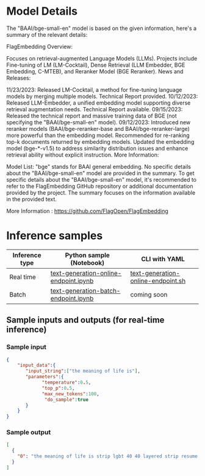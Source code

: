 # **Model Details**

The "BAAI/bge-small-en" model is based on the given information, here's a summary of the relevant details:

FlagEmbedding Overview:

Focuses on retrieval-augmented Language Models (LLMs).
Projects include Fine-tuning of LM (LM-Cocktail), Dense Retrieval (LLM Embedder, BGE Embedding, C-MTEB), and Reranker Model (BGE Reranker).
News and Releases:

11/23/2023: Released LM-Cocktail, a method for fine-tuning language models by merging multiple models. Technical Report provided.
10/12/2023: Released LLM-Embedder, a unified embedding model supporting diverse retrieval augmentation needs. Technical Report available.
09/15/2023: Released the technical report and massive training data of BGE (not specifying the "BAAI/bge-small-en" model).
09/12/2023: Introduced new reranker models (BAAI/bge-reranker-base and BAAI/bge-reranker-large) more powerful than the embedding model. Recommended for re-ranking top-k documents returned by embedding models. Updated the embedding model (bge-*-v1.5) to address similarity distribution issues and enhance retrieval ability without explicit instruction.
More Information:

Model List:
"bge" stands for BAAI general embedding.
No specific details about the "BAAI/bge-small-en" model are provided in the summary.
To get specific details about the "BAAI/bge-small-en" model, it's recommended to refer to the FlagEmbedding GitHub repository or additional documentation provided by the project. The summary focuses on the information available in the provided text.

More Information : https://github.com/FlagOpen/FlagEmbedding

# **Inference samples**

Inference type|Python sample (Notebook)|CLI with YAML
|--|--|--|
Real time|<a href="https://aka.ms/azureml-infer-online-sdk-text-generation-dolly" target="_blank">text-generation-online-endpoint.ipynb</a>|<a href="https://aka.ms/azureml-infer-online-cli-text-generation-dolly" target="_blank">text-generation-online-endpoint.sh</a>
Batch |<a href="https://aka.ms/azureml-infer-batch-sdk-text-generation" target="_blank">text-generation-batch-endpoint.ipynb</a>| coming soon


## **Sample inputs and outputs (for real-time inference)**

### **Sample input**
```json
{
    "input_data":{
       "input_string":["the meaning of life is"],
       "parameters":{
             "temperature":0.5,
             "top_p":0.5,
             "max_new_tokens":100,
              "do_sample":true
       }
    }
}
```

### **Sample output**
```json
[
  {
    "0": "the meaning of life is strip lgbt 40 40 layered strip resume 40 layers 40 40 40 layers 40ipip anymore hip happinessip 25 40 layers 40 40 labourip more relaxation housing relax politicians relaxationage layers fade 40 40 quota floor relaxation temporary relaxation temporary pad happiness 40 programme labour relax temporary bed relaxation party 40 wing happiness 40 escape leisure relaxation temporary 40ip 40 parliament saturday relaxation dams 40 labour relaxationage relaxation dams hr 40 relaxation dams pet relaxation temporary boredvill strip smile strip dominate compromise labour 40 layers leisure dams 40 25 layers strip dominate strip"
  }
]
```
